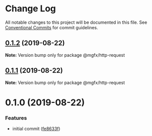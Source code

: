 # Change Log

All notable changes to this project will be documented in this file.
See [Conventional Commits](https://conventionalcommits.org) for commit guidelines.

## [0.1.2](https://github.com/ai-labs-team/mgFx/compare/@mgfx/http-request@0.1.1...@mgfx/http-request@0.1.2) (2019-08-22)

**Note:** Version bump only for package @mgfx/http-request





## [0.1.1](https://github.com/ai-labs-team/mgFx/compare/@mgfx/http-request@0.1.0...@mgfx/http-request@0.1.1) (2019-08-22)

**Note:** Version bump only for package @mgfx/http-request





# 0.1.0 (2019-08-22)


### Features

* initial commit ([fe8633f](https://github.com/ai-labs-team/mgFx/commit/fe8633f))
